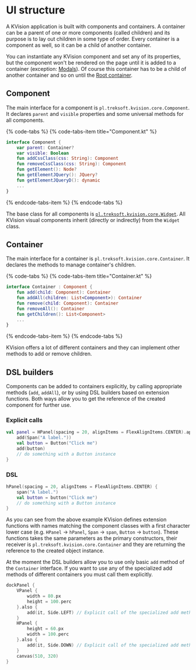 # UI structure

A KVision application is built with components and containers. A container can be a parent of one or more components \(called children\) and its purpose is to lay out children in some type of order. Every container is a component as well, so it can be a child of another container.

You can instantiate any KVision component and set any of its properties, but the component won't be rendered on the page until it is added to a container \(exception: [Modals](windows-and-modals.md)\). Of course this container has to be a child of another container and so on until the [Root container](root-container.md).

## Component

The main interface for a component is `pl.treksoft.kvision.core.Component`. It declares `parent` and `visible` properties and some universal methods for all components.

{% code-tabs %}
{% code-tabs-item title="Component.kt" %}
```kotlin
interface Component {
    var parent: Container?
    var visible: Boolean
    fun addCssClass(css: String): Component
    fun removeCssClass(css: String): Component
    fun getElement(): Node?
    fun getElementJQuery(): JQuery?
    fun getElementJQueryD(): dynamic
    ...
}
```
{% endcode-tabs-item %}
{% endcode-tabs %}

The base class for all components is [`pl.treksoft.kvision.core.Widget`](https://rjaros.github.io/kvision/api/pl.treksoft.kvision.core/-widget/index.html). All KVision visual components inherit \(directly or indirectly\) from the `Widget` class.

## Container

The main interface for a container is `pl.treksoft.kvision.core.Container`. It declares the methods to manage container's children.

{% code-tabs %}
{% code-tabs-item title="Container.kt" %}
```kotlin
interface Container : Component {
    fun add(child: Component): Container
    fun addAll(children: List<Component>): Container
    fun remove(child: Component): Container
    fun removeAll(): Container
    fun getChildren(): List<Component>
    ...
}
```
{% endcode-tabs-item %}
{% endcode-tabs %}

KVision offers a lot of different containers and they can implement other methods to add or remove children.

## DSL builders

Components can be added to containers explicitly, by calling appropriate methods \(`add`, `addAll`\), or by using DSL builders based on extension functions. Both ways allow you to get the reference of the created component for further use.

### Explicit calls

```kotlin
val panel = HPanel(spacing = 20, alignItems = FlexAlignItems.CENTER).apply {
    add(Span("A label."))
    val button = Button("Click me")
    add(button)
    // do something with a Button instance
}
```

### DSL

```kotlin
hPanel(spacing = 20, alignItems = FlexAlignItems.CENTER) {
    span("A label.")
    val button = button("Click me")
    // do something with a Button instance
}
```

As you can see from the above example KVision defines extension functions with names matching the component classes with a first character lower case \(e.g. `HPanel` -&gt; `hPanel`, `Span` -&gt; `span`, `Button` -&gt; `button`\). These functions takes the same parameters as the primary constructors, their receiver is `pl.treksoft.kvision.core.Container` and they are returning the reference to the created object instance.

At the moment the DSL builders allow you to use only basic `add` method of the `Container` interface. If you want to use any of the specialized add methods of different containers you must call them explicitly.

```kotlin
dockPanel {
    VPanel {
        width = 80.px
        height = 100.perc
    }.also {
        add(it, Side.LEFT) // Explicit call of the specialized add method of DockPanel
    }
    HPanel {
        height = 60.px
        width = 100.perc
    }.also {
        add(it, Side.DOWN) // Explicit call of the specialized add method of DockPanel
    }
    canvas(510, 320)
}
```
